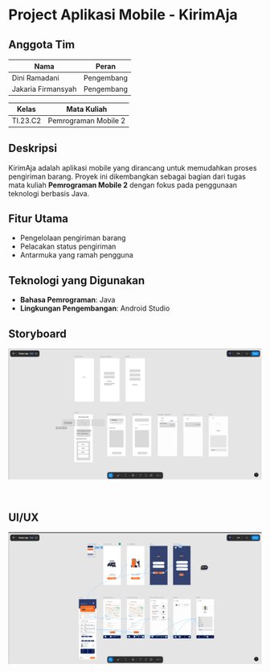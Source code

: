 # Project Aplikasi Mobile - KirimAja

## Anggota Tim
| Nama              | Peran                |
|-------------------|---------------------|
| Dini Ramadani     | Pengembang          |
| Jakaria Firmansyah| Pengembang          |

| Kelas             | Mata Kuliah         |
|-------------------|---------------------|
| TI.23.C2          | Pemrograman Mobile 2|

## Deskripsi
KirimAja adalah aplikasi mobile yang dirancang untuk memudahkan proses pengiriman barang. Proyek ini dikembangkan sebagai bagian dari tugas mata kuliah **Pemrograman Mobile 2** dengan fokus pada penggunaan teknologi berbasis Java.

## Fitur Utama
- Pengelolaan pengiriman barang
- Pelacakan status pengiriman
- Antarmuka yang ramah pengguna

## Teknologi yang Digunakan
- **Bahasa Pemrograman**: Java
- **Lingkungan Pengembangan**: Android Studio

## Storyboard
![img1](assets/img/Storyboard.png)

<br>

## UI/UX
![img2](assets/img/UIUX.png)



